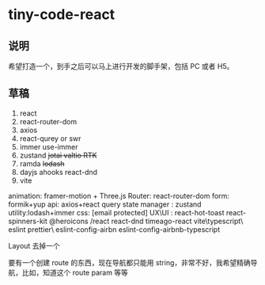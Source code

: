 # tiny-code-react

## 说明

希望打造一个，到手之后可以马上进行开发的脚手架，包括 PC 或者 H5。

## 草稿

1. react
2. react-router-dom
3. axios
4. react-qurey or swr
5. immer use-immer
6. zustand ~~jotai valtio RTK~~
7. ramda ~~lodash~~
8. dayjs ahooks react-dnd
9. vite

animation: framer-motion + Three.js
Router: react-router-dom
form: formik+yup
api: axios+react query
state manager : zustand
utility:lodash+immer
css: [email protected]
UX\UI : react-hot-toast react-spinners-kit @heroicons /react react-dnd timeago-react
vite\typescript\ eslint prettier\ eslint-config-airbn eslint-config-airbnb-typescript

Layout 去掉一个

要有一个创建 route 的东西，现在导航都只能用 string，非常不好，我希望精确导航，比如，知道这个 route param 等等
